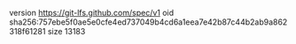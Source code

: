 version https://git-lfs.github.com/spec/v1
oid sha256:757ebe5f0ae5e0cfe4ed737049b4cd6a1eea7e42b87c44b2ab9a862318f61281
size 13183

